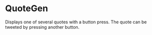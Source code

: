 # QuoteGen
Displays one of several quotes with a button press.  The quote can be tweeted by pressing another button.
